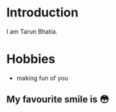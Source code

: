 # Introduction

I am Tarun Bhatia.


# Hobbies
  - making fun of you

## My favourite smile is :flushed:
